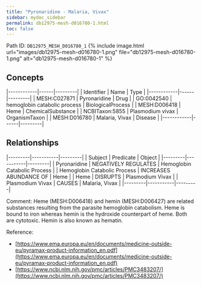 ```yaml
---
title: "Pyronaridine - Malaria, Vivax"
sidebar: mydoc_sidebar
permalink: db12975-mesh-d016780-1.html
toc: false 
---
```



Path ID: `DB12975_MESH_D016780_1`
{% include image.html url="images/db12975-mesh-d016780-1.png" file="db12975-mesh-d016780-1.png" alt="db12975-mesh-d016780-1" %}

## Concepts

|------------|------|---------|
| Identifier | Name | Type    |
|------------|------|---------|
| MESH:C027871 | Pyronaridine | Drug |
| GO:0042540 | hemoglobin catabolic process | BiologicalProcess |
| MESH:D006418 | Heme | ChemicalSubstance |
| NCBITaxon:5855 | Plasmodium vivax | OrganismTaxon |
| MESH:D016780 | Malaria, Vivax | Disease |
|------------|------|---------|

## Relationships

|---------|-----------|---------|
| Subject | Predicate | Object  |
|---------|-----------|---------|
| Pyronaridine | NEGATIVELY REGULATES | Hemoglobin Catabolic Process |
| Hemoglobin Catabolic Process | INCREASES ABUNDANCE OF | Heme |
| Heme | DISRUPTS | Plasmodium Vivax |
| Plasmodium Vivax | CAUSES | Malaria, Vivax |
|---------|-----------|---------|

Comment: Heme (MESH:D006418) and hemin (MESH:D006427) are related substances resulting from the parasite hemoglobin catabolism. Heme is bound to iron whereas hemin is the hydroxide counterpart of heme. Both are cytotoxic. Hemin is also known as hematin.

Reference: 
  - [https://www.ema.europa.eu/en/documents/medicine-outside-eu/pyramax-product-information_en.pdf](https://www.ema.europa.eu/en/documents/medicine-outside-eu/pyramax-product-information_en.pdf)
  - [https://www.ncbi.nlm.nih.gov/pmc/articles/PMC3483207/](https://www.ncbi.nlm.nih.gov/pmc/articles/PMC3483207/)
